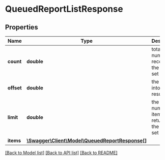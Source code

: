 # QueuedReportListResponse

## Properties
Name | Type | Description | Notes
------------ | ------------- | ------------- | -------------
**count** | **double** | total number of records in the result set | 
**offset** | **double** | the offset into the result set | 
**limit** | **double** | the max number of items returned in the result set | 
**items** | [**\Swagger\Client\Model\QueuedReportResponse[]**](QueuedReportResponse.md) |  | 

[[Back to Model list]](../README.md#documentation-for-models) [[Back to API list]](../README.md#documentation-for-api-endpoints) [[Back to README]](../README.md)



